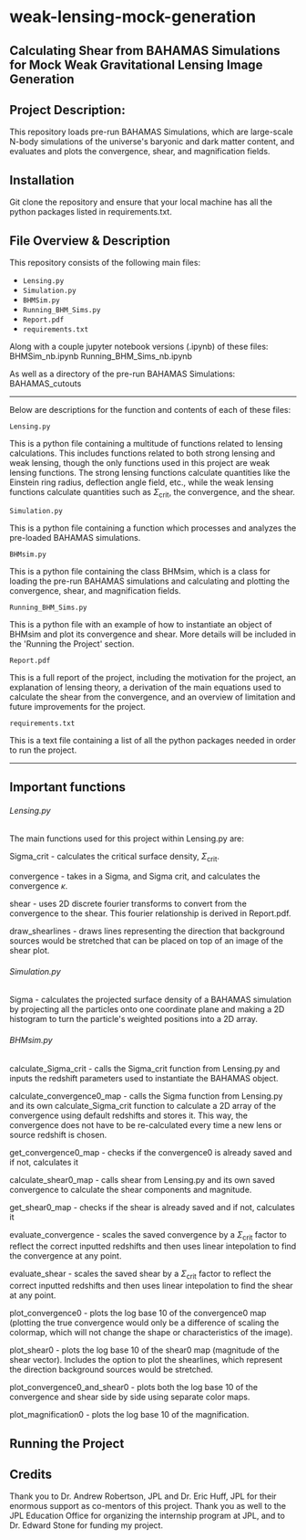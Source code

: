 # weak-lensing-mock-generation

## Calculating Shear from BAHAMAS Simulations for Mock Weak Gravitational Lensing Image Generation

## Project Description:
This repository loads pre-run BAHAMAS Simulations, which are large-scale N-body simulations of the universe's baryonic and dark matter content, and evaluates and plots the convergence, shear, and magnification fields.

## Installation
Git clone the repository and ensure that your local machine has all the python packages listed in requirements.txt.

## File Overview & Description
This repository consists of the following main files:
- `Lensing.py`
- `Simulation.py`
- `BHMSim.py`
- `Running_BHM_Sims.py`
- `Report.pdf`
- `requirements.txt`


Along with a couple jupyter notebook versions (.ipynb) of these files:
BHMSim_nb.ipynb
Running_BHM_Sims_nb.ipynb

As well as a directory of the pre-run BAHAMAS Simulations:
BAHAMAS_cutouts

---

Below are descriptions for the function and contents of each of these files:

`Lensing.py`

This is a python file containing a multitude of functions related to lensing calculations. This includes functions related to both strong lensing and weak lensing, though the only functions used in this project are weak lensing functions. The strong lensing functions calculate quantities like the Einstein ring radius, deflection angle field, etc., while the weak lensing functions calculate quantities such as $\Sigma_{\mathrm{crit}}$, the convergence, and the shear.

`Simulation.py`

This is a python file containing a function which processes and analyzes the pre-loaded BAHAMAS simulations.

`BHMsim.py`

This is a python file containing the class BHMsim, which is a class for loading the pre-run BAHAMAS simulations and calculating and plotting the convergence, shear, and magnification fields.

`Running_BHM_Sims.py`

This is a python file with an example of how to instantiate an object of BHMsim and plot its convergence and shear. More details will be included in the 'Running the Project' section.

`Report.pdf`

This is a full report of the project, including the motivation for the project, an explanation of lensing theory, a derivation of the main equations used to calculate the shear from the convergence, and an overview of limitation and future improvements for the project.

`requirements.txt`

This is a text file containing a list of all the python packages needed in order to run the project.

---
## Important functions

###### Lensing.py
The main functions used for this project within Lensing.py are:

Sigma_crit - calculates the critical surface density, $\Sigma_{\mathrm{crit}}$.

convergence - takes in a Sigma, and Sigma crit, and calculates the convergence $\kappa$.

shear - uses 2D discrete fourier transforms to convert from the convergence to the shear. This fourier relationship is derived in Report.pdf.

draw_shearlines - draws lines representing the direction that background sources would be stretched that can be placed on top of an image of the shear plot.



###### Simulation.py

Sigma - calculates the projected surface density of a BAHAMAS simulation by projecting all the particles onto one coordinate plane and making a 2D histogram to turn the particle's weighted positions into a 2D array.


###### BHMsim.py
calculate_Sigma_crit - calls the Sigma_crit function from Lensing.py and inputs the redshift parameters used to instantiate the BAHAMAS object.

calculate_convergence0_map - calls the Sigma function from Lensing.py and its own calculate_Sigma_crit function to calculate a 2D array of the convergence using default redshifts and stores it. This way, the convergence does not have to be re-calculated every time a new lens or source redshift is chosen.

get_convergence0_map - checks if the convergence0 is already saved and if not, calculates it

calculate_shear0_map - calls shear from Lensing.py and its own saved convergence to calculate the shear components and magnitude.

get_shear0_map - checks if the shear is already saved and if not, calculates it

evaluate_convergence - scales the saved convergence by a $\Sigma_{\mathrm{crit}}$ factor to reflect the correct inputted redshifts and then uses linear intepolation to find the convergence at any point.

evaluate_shear - scales the saved shear by a $\Sigma_{\mathrm{crit}}$ factor to reflect the correct inputted redshifts and then uses linear intepolation to find the shear at any point.

plot_convergence0 - plots the log base 10 of the convergence0 map (plotting the true convergence would only be a difference of scaling the colormap, which will not change the shape or characteristics of the image).

plot_shear0 - plots the log base 10 of the shear0 map (magnitude of the shear vector). Includes the option to plot the shearlines, which represent the direction background sources would be stretched.

plot_convergence0_and_shear0 - plots both the log base 10 of the convergence and shear side by side using separate color maps.

plot_magnification0 - plots the log base 10 of the magnification.





## Running the Project

## Credits
Thank you to Dr. Andrew Robertson, JPL and Dr. Eric Huff, JPL for their enormous support as co-mentors of this project. Thank you as well to the JPL Education Office for organizing the internship program at JPL, and to Dr. Edward Stone for funding my project.
